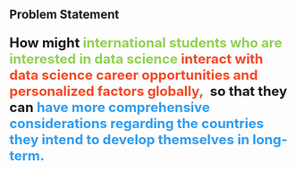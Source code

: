 ## Problem Statement
<p style='font-size:24px'>
<strong>
<span>How might 
<span style="color:#8FD14F;">international students who are interested in data science</span> 
<span style="color:#F24726;">interact with data science career opportunities and personalized factors globally,&nbsp;</span>
so that they can 
<span style="color:#2D9BF0;">have more comprehensive considerations regarding the countries they intend to develop themselves in long-term.</span>
</span>
</strong>
</p> 